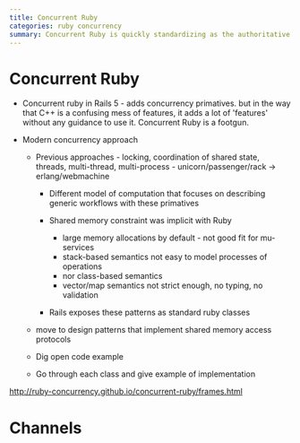 ```yaml
---
title: Concurrent Ruby
categories: ruby concurrency
summary: Concurrent Ruby is quickly standardizing as the authoritative tool kit for performing
---
```

Concurrent Ruby
======

- Concurrent ruby in Rails 5 - adds concurrency primatives. but in the way that C++ is a confusing mess of features, it adds a lot of 'features' without any guidance to use it. Concurrent Ruby is a footgun.

- Modern concurrency approach
  - Previous approaches - locking, coordination of shared state, threads, multi-thread, multi-process - unicorn/passenger/rack -> erlang/webmachine
    - Different model of computation that focuses on describing generic workflows with these primatives
    - Shared memory constraint was implicit with Ruby
      - large memory allocations by default - not good fit for mu-services 
      - stack-based semantics not easy to model processes of operations
      - nor class-based semantics
      - vector/map semantics not strict enough, no typing, no validation

    - Rails exposes these patterns as standard ruby classes
  - move to design patterns that implement shared memory access protocols

  - Dig open code example
  - Go through each class and give example of implementation

http://ruby-concurrency.github.io/concurrent-ruby/frames.html

Channels
======

